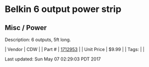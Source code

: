 # Belkin 6 output power strip
## Misc / Power
Description: 	6 outputs, 5ft long. 

| Vendor | CDW | 
| Part # | [1712953](https://www.cdw.com/shop/products/Belkin-PowerStrip-power-strip/1712953.aspx?enkwrd=1712953&pfm=gln) | 
| Unit Price | $9.99 | 
| Tags: |  | 

Last updated: Sun May 07 02:29:03 PDT 2017